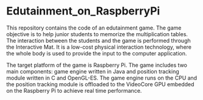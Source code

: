 # Edutainment_on_RaspberryPi

This repository contains the code of an edutainment game. The game objective is to help junior students to memorize the multiplication tables. The interaction between the students and the game is performed through the Interactive Mat. It is a low-cost physical interaction technology, where the whole body is used to provide the input to the computer application.

The target platform of the game is Raspberry Pi. The game includes two main components: game engine written in Java and position tracking module written in C and OpenGL-ES. The game engine runs on the CPU and the position tracking module is offloaded to the VideoCore GPU embedded on the Raspberry Pi to achieve real time performance.  
